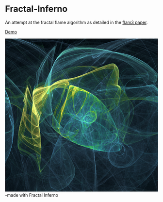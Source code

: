 # Fractal-Inferno
An attempt at the fractal flame algorithm as detailed in the [flam3 paper](http://flam3.com/flame_draves.pdf). 

[Demo](https://tariqksoliman.github.io/Fractal-Inferno/)

![Alt text](/resources/fractalinferno.png?raw=true)  
-made with Fractal Inferno